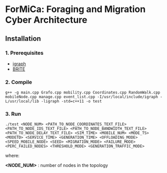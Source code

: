 # ForMiCa: Foraging and Migration Cyber Architecture
## Installation
### 1. Prerequisites
* [igraph](http://igraph.org/c/)
* [BRITE](https://www.cs.bu.edu/brite/)
### 2. Compile
```
g++ -g main.cpp Grafo.cpp mobility.cpp Coordinates.cpp RandomWalk.cpp mobileNode.cpp manage.cpp event_list.cpp -I/usr/local/include/igraph -L/usr/local/lib -ligraph -std=c++11 -o test
```


### 3. Run 
```
./test <NODE_NUM> <PATH_TO_NODE_COORDINATES_TEXT_FILE> <PATH_TO_NODE_IDS_TEXT_FILE> <PATH_TO_NODE_BANDWIDTH_TEXT_FILE> <PATH_TO_NODE_DELAY_TEXT_FILE> <SIM_TIME> <MOBILE_NUM> <MODE_TS> <MODETD> <SERVICE_TIME> <GENERATION_TIME> <OFFLOADING_MODE> <SPEED_MOBILE_NODE> <SEED> <MIGRATION_MODE> <FAILURE_MODE> <PERC_FAILED_NODES> <THRESHOLD_MODE> <GENERATION_TRAFFIC_MODE>
```
where:

**\<NODE_NUM\>** : number of nodes in the topology

